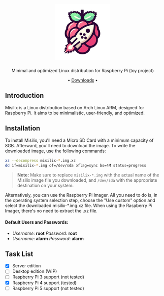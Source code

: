 <h1 align="center"><img src="https://raw.githubusercontent.com/misile00/misilix/main/misilix-logo.png" alt="Misilix logo" width="180" height="180" loading="lazy"></h1>
<p align="center">
Minimal and optimized Linux distribution for Raspberry Pi (toy project)
<p align="center">
• <a href="https://github.com/misile00/misilix/releases" target="_blank" rel="noopener">Downloads</a> •

## Introduction

Misilix is a Linux distribution based on Arch Linux ARM, designed for Raspberry Pi. It aims to be minimalistic, user-friendly, and optimized.

## Installation

To install Misilix, you'll need a Micro SD Card with a minimum capacity of 8GB. Afterward, you'll need to download the image. To write the downloaded image, use the following commands:
```bash
xz --decompress misilix-*.img.xz
dd if=misilix-*.img of=/dev/sda oflag=sync bs=4M status=progress
```
> **Note:** Make sure to replace `misilix-*.img` with the actual name of the Misilix image file you downloaded, and `/dev/sda` with the appropriate destination on your system.

Alternatively, you can use the Raspberry Pi Imager. All you need to do is, in the operating system selection step, choose the "Use custom" option and select the downloaded misilix-*.img.xz file. When using the Raspberry Pi Imager, there's no need to extract the .xz file.

#### Default Users and Passwords:

* *Username*: **root** *Password*: **root**
* *Username*: **alarm** *Password*: **alarm**

## Task List

- [x] Server edition
- [ ] Desktop edition (WIP)
- [ ] Raspberry Pi 3 support (not tested)
- [X] Raspberry Pi 4 support (tested)
- [ ] Raspberry Pi 5 support (not tested)
